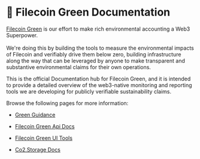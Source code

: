 # 📗 Filecoin Green Documentation

[Filecoin Green](https://green.filecoin.io/) is our effort to make rich environmental accounting a Web3 Superpower.\
\
We're doing this by building the tools to measure the environmental impacts of Filecoin and verifiably drive them below zero, building infrastructure along the way that can be leveraged by anyone to make transparent and substantive environmental claims for their own operations.

This is the official Documentation hub for Filecoin Green, and it is intended to provide a detailed overview of the web3-native monitoring and reporting tools we are developing for publicly verifiable sustainability claims.

Browse the following pages for more information:

- [Green Guidance](<readme/>)

- [Filecoin Green Api Docs](filecoin-green-api-docs/)

- [Filecoin Green UI Tools](filecoin-green-ui-tools/)

- [Co2.Storage Docs](co2.storage-docs/)

